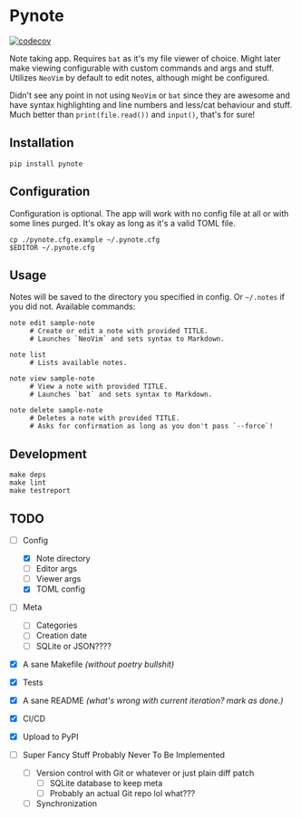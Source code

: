 # Pynote

[![codecov](https://codecov.io/gh/Euromance/pynote/branch/master/graph/badge.svg?token=aRfAPtBzsP)](https://codecov.io/gh/Euromance/pynote)

Note taking app.
Requires `bat` as it's my file viewer of choice.
Might later make viewing configurable with custom commands and args and stuff.
Utilizes `NeoVim` by default to edit notes, although might be configured.

Didn't see any point in not using `NeoVim` or `bat` since they are awesome
and have syntax highlighting and line numbers and less/cat behaviour and stuff.
Much better than `print(file.read())` and `input()`, that's for sure!

## Installation

```
pip install pynote
```

## Configuration

Configuration is optional. The app will work with no config file at all
or with some lines purged. It's okay as long as it's a valid TOML file.

```
cp ./pynote.cfg.example ~/.pynote.cfg
$EDITOR ~/.pynote.cfg
```

## Usage

Notes will be saved to the directory you specified in config.
Or `~/.notes` if you did not. Available commands:

```
note edit sample-note
     # Create or edit a note with provided TITLE.
     # Launches `NeoVim` and sets syntax to Markdown.

note list
     # Lists available notes.

note view sample-note
     # View a note with provided TITLE.
     # Launches `bat` and sets syntax to Markdown.

note delete sample-note
     # Deletes a note with provided TITLE.
     # Asks for confirmation as long as you don't pass `--force`!
```

## Development

```
make deps
make lint
make testreport
```

## TODO

- [ ] Config
  - [x] Note directory
  - [ ] Editor args
  - [ ] Viewer args
  - [x] TOML config

- [ ] Meta
  - [ ] Categories
  - [ ] Creation date
  - [ ] SQLite or JSON????

- [x] A sane Makefile _(without poetry bullshit)_
- [x] Tests
- [x] A sane README _(what's wrong with current iteration? mark as done.)_
- [x] CI/CD
- [x] Upload to PyPI

- [ ] Super Fancy Stuff Probably Never To Be Implemented
  - [ ] Version control with Git or whatever or just plain diff patch
    - [ ] SQLite database to keep meta
    - [ ] Probably an actual Git repo lol what???
  - [ ] Synchronization
